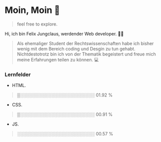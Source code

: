 # Moin, Moin :wave:

> feel free to explore. 

Hi, ich bin Felix Jungclaus, werdender Web developer. 🧑‍🎓 

> Als ehemaliger Student der Rechtswissenschaften habe ich bisher wenig mit dem Bereich coding und Desgin zu tun gehabt. 
Nichtdestotrotz bin ich von der Thematik begeistert und freue mich meine Erfahrungen teilen zu können. 💻

### Lernfelder

- HTML.  
>▒░░░░░░░░░░░░░░░░░░░░░░░░   01.92 %
- CSS.   
>▒░░░░░░░░░░░░░░░░░░░░░░░░   00.91 %
- JS.   
>░░░░░░░░░░░░░░░░░░░░░░░░░   00.57 %
      
